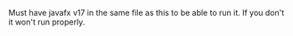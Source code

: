 Must have javafx v17 in the same file as this to be able to run it. If you don't it won't run properly.
